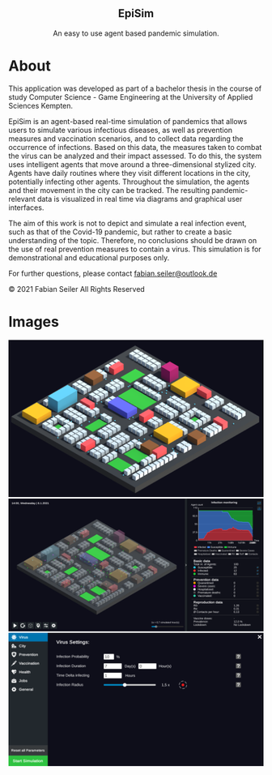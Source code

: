 <p align="center">
  <a href="">
    <img src="" alt="" width="" height="">
  </a>
</p>
<h2 align="center">EpiSim</h3>
<p align="center">
  An easy to use agent based pandemic simulation.
</p>

# About
This application was developed as part of a bachelor thesis in the course of study Computer Science - Game Engineering at the University of Applied Sciences Kempten.

EpiSim is an agent-based real-time simulation of pandemics that allows users to simulate various infectious diseases, as well as prevention measures and vaccination scenarios, and to collect data regarding the occurrence of infections. Based on this data, the measures taken to combat the virus can be analyzed and their impact assessed. To do this, the system uses intelligent agents that move around a three-dimensional stylized city. Agents have daily routines where they visit different locations in the city, potentially infecting other agents. Throughout the simulation, the agents and their movement in the city can be tracked. The resulting pandemic-relevant data is visualized in real time via diagrams and graphical user interfaces.

The aim of this work is not to depict and simulate a real infection event, such as that of the Covid-19 pandemic, but rather to create a basic understanding of the topic. Therefore, no conclusions should be drawn on the use of real prevention measures to contain a virus. This simulation is for demonstrational and educational purposes only.

For further questions, please contact fabian.seiler@outlook.de

© 2021 Fabian Seiler All Rights Reserved

# Images
![City](Screenshots/Stadtlayout.png)
![Simulation](Screenshots/Simulation_Liniendiagramm.PNG)
![Settings](Screenshots/Grundeinstellungen.PNG)
